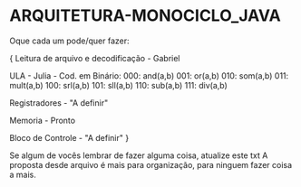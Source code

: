 # ARQUITETURA-MONOCICLO_JAVA

Oque cada um pode/quer fazer:

{ Leitura de arquivo e decodificação - Gabriel

ULA - Julia -
    Cod. em Binário:
    000: and(a,b)
    001: or(a,b)
    010: som(a,b)
    011: mult(a,b)
    100: srl(a,b)
    101: sll(a,b)
    110: sub(a,b)
    111: div(a,b)

Registradores - "A definir"

Memoria - Pronto

Bloco de Controle - "A definir" }

Se algum de vocês lembrar de fazer alguma coisa, atualize este txt A proposta desde arquivo é mais para organização, para ninguem fazer coisa a mais.

